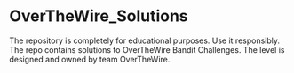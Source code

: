 # OverTheWire_Solutions
The repository is completely for educational purposes. Use it responsibly. The repo contains solutions to OverTheWire Bandit Challenges. The level is designed and owned by team OverTheWire.
